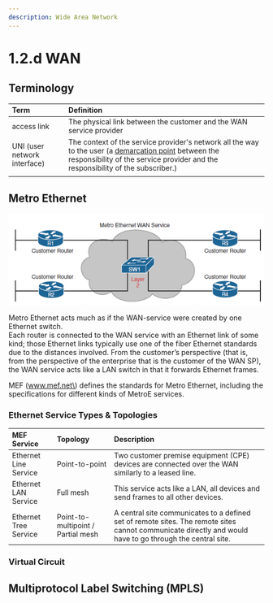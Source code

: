 ```yaml
---
description: Wide Area Network
---
```


# 1.2.d WAN

## Terminology

| Term | Definition |
| :--- | :--- |
| access link | The physical link between the customer and the WAN service provider |
| UNI \(user network interface\) | The context of the service provider's network all the way to the user  \(a [demarcation point](https://en.wikipedia.org/wiki/Demarcation_point) between the responsibility of the service provider and the responsibility of the subscriber.\) |
|  |  |

## Metro Ethernet

![](../../.gitbook/assets/image%20%2823%29.png)

Metro Ethernet acts much as if the WAN-service were created by one Ethernet switch.  
Each router is connected to the WAN service with an Ethernet link of some kind; those Ethernet links typically use one of the fiber Ethernet standards due to the distances involved. From the customer’s perspective \(that is, from the perspective of the enterprise that is the customer of the WAN SP\), the WAN service acts like a LAN switch in that it forwards Ethernet frames.

MEF \(www.mef.net\) defines the standards for Metro Ethernet, including the specifications for different kinds of MetroE services.

### Ethernet Service Types & Topologies

| MEF Service | Topology | Description |
| :--- | :--- | :--- |
| Ethernet Line Service | Point-to-point | Two customer premise equipment \(CPE\) devices are connected over the WAN similarly to a leased line. |
| Ethernet LAN Service | Full mesh | This service acts like a LAN, all devices and send frames to all other devices. |
| Ethernet Tree Service | Point-to-multipoint / Partial mesh | A central site communicates to a defined set of remote sites. The remote sites cannot communicate directly and would have to go through the central site. |

### Virtual Circuit





## Multiprotocol Label Switching \(MPLS\)



